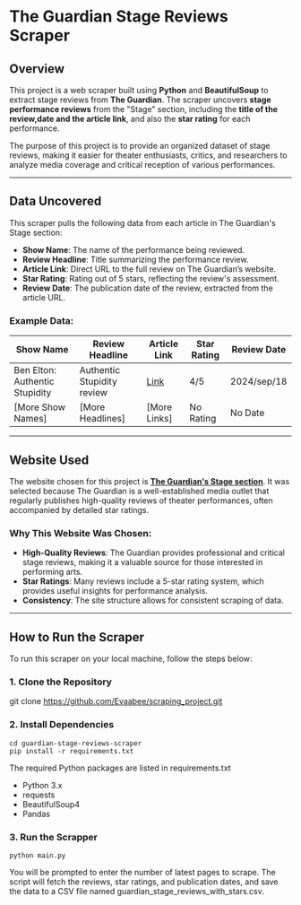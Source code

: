 # The Guardian Stage Reviews Scraper

## Overview

This project is a web scraper built using **Python** and **BeautifulSoup** to extract stage reviews from **The Guardian**. The scraper uncovers **stage performance reviews** from the "Stage" section, including the **title of the review,date and the article link**, and also the **star rating** for each performance.

The purpose of this project is to provide an organized dataset of stage reviews, making it easier for theater enthusiasts, critics, and researchers to analyze media coverage and critical reception of various performances.

---

## Data Uncovered

This scraper pulls the following data from each article in The Guardian's Stage section:

- **Show Name**: The name of the performance being reviewed.
- **Review Headline**: Title summarizing the performance review.
- **Article Link**: Direct URL to the full review on The Guardian’s website.
- **Star Rating**: Rating out of 5 stars, reflecting the review's assessment.
- **Review Date**: The publication date of the review, extracted from the article URL.



### Example Data:

| Show Name                              | Review Headline                           | Article Link                                 | Star Rating | Review Date  |
|----------------------------------------|-------------------------------------------|----------------------------------------------|-------------|--------------|
| Ben Elton: Authentic Stupidity         | Authentic Stupidity review                | [Link](https://www.theguardian.com/stage/...) | 4/5         | 2024/sep/18  |
| [More Show Names]                      | [More Headlines]                          | [More Links]                                | No Rating   | No Date      |

---

## Website Used

The website chosen for this project is **[The Guardian's Stage section](https://www.theguardian.com/stage/stage+tone/reviews)**. It was selected because The Guardian is a well-established media outlet that regularly publishes high-quality reviews of theater performances, often accompanied by detailed star ratings.

### Why This Website Was Chosen:

- **High-Quality Reviews**: The Guardian provides professional and critical stage reviews, making it a valuable source for those interested in performing arts.
- **Star Ratings**: Many reviews include a 5-star rating system, which provides useful insights for performance analysis.
- **Consistency**: The site structure allows for consistent scraping of data.

---

## How to Run the Scraper

To run this scraper on your local machine, follow the steps below:

### 1. **Clone the Repository**
   git clone https://github.com/Evaabee/scraping_project.git

### 2. **Install Dependencies**
    cd guardian-stage-reviews-scraper
    pip install -r requirements.txt

The required Python packages are listed in requirements.txt

- Python 3.x
- requests
- BeautifulSoup4
- Pandas

### 3. **Run the Scrapper**
    python main.py

You will be prompted to enter the number of latest pages to scrape. The script will fetch the reviews, star ratings, and publication dates, and save the data to a CSV file named guardian_stage_reviews_with_stars.csv.